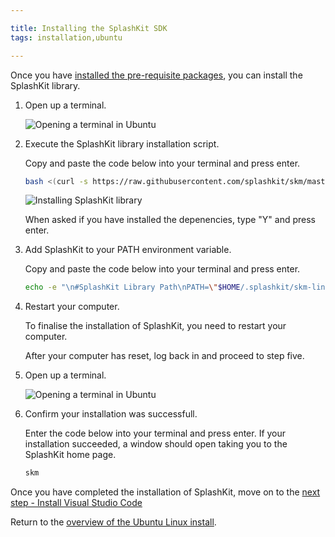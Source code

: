 ```yaml
---

title: Installing the SplashKit SDK
tags: installation,ubuntu

---
```


Once you have [installed the pre-requisite packages](/articles/installation/ubuntu/step2.html), you can
install the SplashKit library.

1. Open up a terminal.

    ![Opening a terminal in Ubuntu](images/install-gifs/Ubuntu/open-terminal.gif)

2. Execute the SplashKit library installation script.

    Copy and paste the code below into your terminal and press enter.

    ```bash
    bash <(curl -s https://raw.githubusercontent.com/splashkit/skm/master/install-scripts/skm-install.sh)
    ```

    ![Installing SplashKit library](images/install-gifs/Ubuntu/install-splashkit.gif)

    When asked if you have installed the depenencies, type "Y" and press enter.

3. Add SplashKit to your PATH environment variable.

    Copy and paste the code below into your terminal and press enter.

    ```bash
    echo -e "\n#SplashKit Library Path\nPATH=\"$HOME/.splashkit/skm-linux-x64:$HOME/bin:$PATH\"" >> ~/.profile
    ```

4. Restart your computer.

    To finalise the installation of SplashKit, you need to restart your computer.

    After your computer has reset, log back in and proceed to step five.

5. Open up a terminal.

    ![Opening a terminal in Ubuntu](images/install-gifs/Ubuntu/open-terminal.gif)

6. Confirm your installation was successfull.

    Enter the code below into your terminal and press enter. If your installation
    succeeded, a window should open taking you to the SplashKit home page.

    ```bash
    skm
    ```

Once you have completed the installation of SplashKit, move on to the
[next step - Install Visual Studio Code](/articles/installation/ubuntu/step4.html)

Return to the
[overview of the Ubuntu Linux install](/articles/installation/ubuntu.html).


